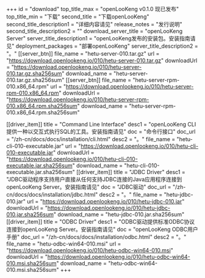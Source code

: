 +++
id = "download"
top_title_max = "openLooKeng v0.1.0 现已发布"
top_title_min = "下载"
second_title = "下载openLooKeng"
second_title_description1 = "详细内容请见"
release_notes = "发行说明"
second_title_description2 = ""
download_server_title = "openLooKeng Server"
server_title_description1 = "openLooKeng发布的安装包。安装指南请见"
deployment_packages = "部署openLooKeng"
server_title_description2 = "。"
[[server_btn]]
    file_name = "hetu-server-010.tar.gz"
    url = "https://download.openlookeng.io/010/hetu-server-010.tar.gz"
    downloadUrl = "https://download.openlookeng.io/010/hetu-server-010.tar.gz.sha256sum"
    download_name = "hetu-server-010.tar.gz.sha256sum"
[[server_btn]]
    file_name = "hetu-server-rpm-010.x86_64.rpm"
    url = "https://download.openlookeng.io/010/hetu-server-rpm-010.x86_64.rpm"
    downloadUrl = "https://download.openlookeng.io/010/hetu-server-rpm-010.x86_64.rpm.sha256sum"
    download_name = "hetu-server-rpm-010.x86_64.rpm.sha256sum"

[[driver_item]]
    title = "Command Line Interface"
    desc1 = "openLooKeng CLI 提供一种以交互式执行SQL的工具。安装指南请见"
    doc = "命令行接口"
    doc_url = "/zh-cn/docs/docs/installation/cli.html"
    desc2 = "。"
    file_name = "hetu-cli-010-executable.jar"
    url = "https://download.openlookeng.io/010/hetu-cli-010-executable.jar"
    downloadUrl = "https://download.openlookeng.io/010/hetu-cli-010-executable.jar.sha256sum"
    download_name = "hetu-cli-010-executable.jar.sha256sum"
[[driver_item]]
    title = "JDBC Driver"
    desc1 = "JDBC驱动程序支持用户直接从任何支持JDBC连接的Java应用程序连接到openLooKeng Server。安装指南请见"
    doc = "JDBC驱动"
    doc_url = "/zh-cn/docs/docs/installation/jdbc.html"
    desc2 = "。"
    file_name = "hetu-jdbc-010.jar"
    url = "https://download.openlookeng.io/010/hetu-jdbc-010.jar"
    downloadUrl = "https://download.openlookeng.io/010/hetu-jdbc-010.jar.sha256sum"
    download_name = "hetu-jdbc-010.jar.sha256sum"
[[driver_item]]
    title = "ODBC Driver"
    desc1 = "ODBC驱动提供标准ODBC协议连接到openLooKeng Server。安装指南请见"
    doc = "openLooKeng ODBC用户手册"
    doc_url = "/zh-cn/docs/docs/installation/odbc.html"
    desc2 = "。"
    file_name = "hetu-odbc-win64-010.msi"
    url = "https://download.openlookeng.io/010/hetu-odbc-win64-010.msi"
    downloadUrl = "https://download.openlookeng.io/010/hetu-odbc-win64-010.msi.sha256sum"
    download_name = "hetu-odbc-win64-010.msi.sha256sum"
+++